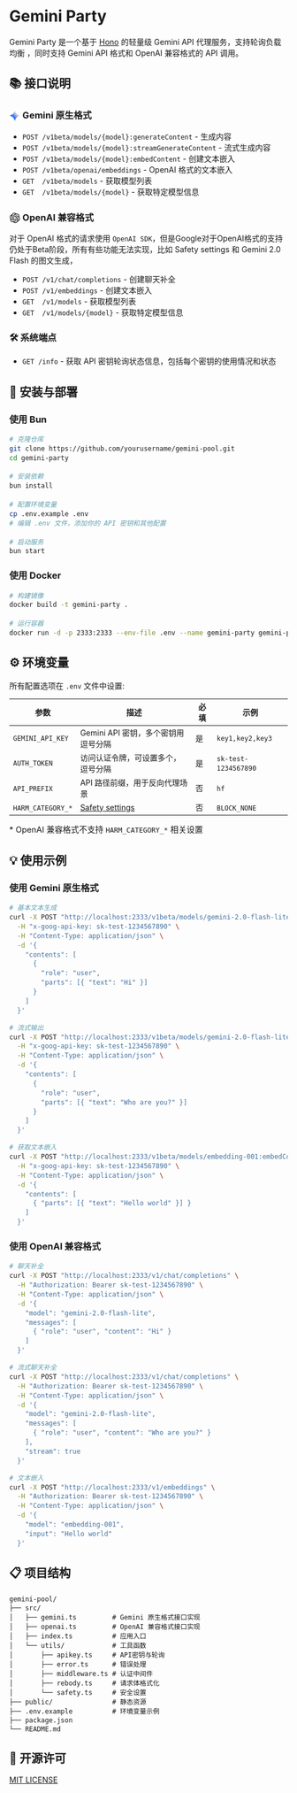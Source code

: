 # Gemini Party

Gemini Party 是一个基于 [Hono](https://github.com/honojs/hono) 的轻量级 Gemini API 代理服务，支持轮询负载均衡
，同时支持 Gemini API 格式和 OpenAI 兼容格式的 API 调用。

## 📚 接口说明

### <img src="public/gemini.svg" alt="gemini-icon" width="20" style="transform: translateY(.3rem)"> Gemini 原生格式

- `POST /v1beta/models/{model}:generateContent` - 生成内容
- `POST /v1beta/models/{model}:streamGenerateContent` - 流式生成内容
- `POST /v1beta/models/{model}:embedContent` - 创建文本嵌入
- `POST /v1beta/openai/embeddings` - OpenAI 格式的文本嵌入
- `GET  /v1beta/models` - 获取模型列表
- `GET  /v1beta/models/{model}` - 获取特定模型信息

### <img src="public/openai.svg" alt="openai-icon" width="20" style="transform: translateY(.3rem)"> OpenAI 兼容格式

对于 OpenAI 格式的请求使用 `OpenAI SDK`，但是Google对于OpenAI格式的支持仍处于Beta阶段，所有有些功能无法实现，比如 Safety settings 和 Gemini 2.0 Flash 的图文生成，

- `POST /v1/chat/completions` - 创建聊天补全
- `POST /v1/embeddings` - 创建文本嵌入
- `GET  /v1/models` - 获取模型列表
- `GET  /v1/models/{model}` - 获取特定模型信息

### 🛠️ 系统端点

- `GET /info` - 获取 API 密钥轮询状态信息，包括每个密钥的使用情况和状态

## 🚀 安装与部署

### 使用 Bun

```bash
# 克隆仓库
git clone https://github.com/yourusername/gemini-pool.git
cd gemini-party

# 安装依赖
bun install

# 配置环境变量
cp .env.example .env
# 编辑 .env 文件，添加你的 API 密钥和其他配置

# 启动服务
bun start
```

### 使用 Docker

```bash
# 构建镜像
docker build -t gemini-party .

# 运行容器
docker run -d -p 2333:2333 --env-file .env --name gemini-party gemini-party
```

## ⚙️ 环境变量

所有配置选项在 `.env` 文件中设置:

| 参数              | 描述                                                                     | 必填 | 示例                 |
| ----------------- | ------------------------------------------------------------------------ | ---- | -------------------- |
| `GEMINI_API_KEY`  | Gemini API 密钥，多个密钥用逗号分隔                                      | 是   | `key1,key2,key3`     |
| `AUTH_TOKEN`      | 访问认证令牌，可设置多个，逗号分隔                                       | 是   | `sk-test-1234567890` |
| `API_PREFIX`      | API 路径前缀，用于反向代理场景                                           | 否   | `hf`                 |
| `HARM_CATEGORY_*` | [Safety settings](https://ai.google.dev/gemini-api/docs/safety-settings) | 否   | `BLOCK_NONE`         |

<p style="font-size:.92rem">* OpenAI 兼容格式不支持 <code>HARM_CATEGORY_*</code> 相关设置</p>

## 💡 使用示例

### 使用 Gemini 原生格式

```bash
# 基本文本生成
curl -X POST "http://localhost:2333/v1beta/models/gemini-2.0-flash-lite:generateContent" \
  -H "x-goog-api-key: sk-test-1234567890" \
  -H "Content-Type: application/json" \
  -d '{
    "contents": [
      {
        "role": "user",
        "parts": [{ "text": "Hi" }]
      }
    ]
  }'

```

```bash
# 流式输出
curl -X POST "http://localhost:2333/v1beta/models/gemini-2.0-flash-lite:streamGenerateContent" \
  -H "x-goog-api-key: sk-test-1234567890" \
  -H "Content-Type: application/json" \
  -d '{
    "contents": [
      {
        "role": "user",
        "parts": [{ "text": "Who are you?" }]
      }
    ]
  }'
```

```bash
# 获取文本嵌入
curl -X POST "http://localhost:2333/v1beta/models/embedding-001:embedContent" \
  -H "x-goog-api-key: sk-test-1234567890" \
  -H "Content-Type: application/json" \
  -d '{
    "contents": [
      { "parts": [{ "text": "Hello world" }] }
    ]
  }'
```

### 使用 OpenAI 兼容格式

```bash
# 聊天补全
curl -X POST "http://localhost:2333/v1/chat/completions" \
  -H "Authorization: Bearer sk-test-1234567890" \
  -H "Content-Type: application/json" \
  -d '{
    "model": "gemini-2.0-flash-lite",
    "messages": [
      { "role": "user", "content": "Hi" }
    ]
  }'
```

```bash
# 流式聊天补全
curl -X POST "http://localhost:2333/v1/chat/completions" \
  -H "Authorization: Bearer sk-test-1234567890" \
  -H "Content-Type: application/json" \
  -d '{
    "model": "gemini-2.0-flash-lite",
    "messages": [
      { "role": "user", "content": "Who are you?" }
    ],
    "stream": true
  }'
```

```bash
# 文本嵌入
curl -X POST "http://localhost:2333/v1/embeddings" \
  -H "Authorization: Bearer sk-test-1234567890" \
  -H "Content-Type: application/json" \
  -d '{
    "model": "embedding-001",
    "input": "Hello world"
  }'
```

## 📋 项目结构

```
gemini-pool/
├── src/
│   ├── gemini.ts         # Gemini 原生格式接口实现
│   ├── openai.ts         # OpenAI 兼容格式接口实现
│   ├── index.ts          # 应用入口
│   └── utils/            # 工具函数
│       ├── apikey.ts     # API密钥与轮询
│       ├── error.ts      # 错误处理
│       ├── middleware.ts # 认证中间件
│       ├── rebody.ts     # 请求体格式化
│       └── safety.ts     # 安全设置
├── public/               # 静态资源
├── .env.example          # 环境变量示例
├── package.json
└── README.md
```

## 📄 开源许可
[MIT LICENSE](/LICENSE)
